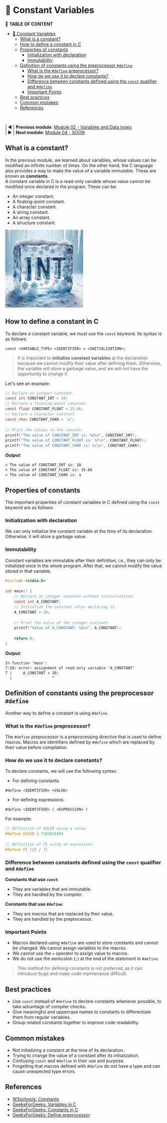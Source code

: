 # 🧊 Constant Variables
📖 **TABLE OF CONTENT**
- [🧊 Constant Variables](#-constant-variables)
  - [What is a constant?](#what-is-a-constant)
  - [How to define a constant in C](#how-to-define-a-constant-in-c)
  - [Properties of constants](#properties-of-constants)
    - [Initialization with declaration](#initialization-with-declaration)
    - [Immutability](#immutability)
  - [Definition of constants using the preprocessor `#define`](#definition-of-constants-using-the-preprocessor-define)
    - [What is the `#define` preprocessor?](#what-is-the-define-preprocessor)
    - [How do we use it to declare constants?](#how-do-we-use-it-to-declare-constants)
    - [Difference between constants defined using the `const` qualifier and `#define`](#difference-between-constants-defined-using-the-const-qualifier-and-define)
    - [Important Points](#important-points)
  - [Best practices](#best-practices)
  - [Common mistakes](#common-mistakes)
  - [References](#references)

<br>

| ◀ | **Previous module**: [Module 02 - Variables and Data types](https://github.com/JoshuaMorales99/LearnC/tree/main/02-VariablesAndDataTypes/en)<br>
| ▶ | **Next module**: [Module 04 - SOON]()

## What is a constant?
In the previous module, we learned about variables, whose values can be modified an infinite number of times. On the other hand, the C language also provides a way to make the value of a variable immutable. These are known as **constants**.<br>
A constant variable in C is a read-only variable whose value cannot be modified once declared in the program. These can be:
- An integer constant.
- A floating-point constant.
- A character constant.
- A string constant.
- An array constant.
- A structure constant.

<img src="./assets/Constant.webp" alt="Ice block with the word 'int' inside" width=250px/>

## How to define a constant in C
To declare a constant variable, we must use the `const` keyword. Its syntax is as follows:
```
const <VARIABLE_TYPE> <IDENTIFIER> = <INITIALIZATION>;
```
> It is important to **initialize constant variables** at the declaration because we cannot modify their value after defining them. Otherwise, the variable will store a garbage value, and we will not have the opportunity to change it.

Let's see an example:
```c
// Declare an integer constant.
const int CONSTANT_INT = 10;
// Declare a floating-point constant.
const float CONSTANT_FLOAT = 15.66;
// Declare a character constant.
const char CONSTANT_CHAR = 'a';

// Print the values to the console.
printf("The value of CONSTANT_INT is: %d\n", CONSTANT_INT);
printf("The value of CONSTANT_FLOAT is: %f\n", CONSTANT_FLOAT);
printf("The value of CONSTANT_CHAR is: %c\n", CONSTANT_CHAR);
```
***Output***:
```
> The value of CONSTANT_INT is: 10
> The value of CONSTANT_FLOAT is: 15.66
> The value of CONSTANT_CHAR is: a
```

## Properties of constants
The important properties of constant variables in C defined using the `const` keyword are as follows:

### Initialization with declaration
We can only initialize the constant variable at the time of its declaration. Otherwise, it will store a garbage value.

### Immutability
Constant variables are immutable after their definition, i.e., they can only be initialized once in the whole program. After that, we cannot modify the value stored in that variable.
```c
#include <stdio.h>
 
int main() {
    // Declare an integer constant without initialization.
    const int A_CONSTANT;
    // Initialize the constant after declaring it.
    A_CONSTANT = 20;

    // Print the value of the integer constant.
    printf("Value of A_CONSTANT: %d\n", A_CONSTANT);

    return 0;
}
```
***Output***:
```
In function 'main':
7:18: error: assignment of read-only variable 'A_CONSTANT'
7 |     A_CONSTANT = 20;
  |                  ^
```

## Definition of constants using the preprocessor `#define`
Another way to define a constant is using `#define`.

### What is the `#define` preprocessor?
The `#define` preprocessor is a preprocessing directive that is used to define macros. Macros are identifiers defined by `#define` which are replaced by their value before compilation.

### How do we use it to declare constants?
To declare constants, we will use the following syntax:
- For defining constants.
```
#define <IDENTIFIER> <VALUE>
```

- For defining expressions.
```
#define <IDENTIFIER> ( <EXPRESSION> )
```

For example:
```c
// Definition of EULER using a value.
#define EULER 2.7182818284

// Definition of PI using an expression.
#define PI (22 / 7)
```

### Difference between constants defined using the `const` qualifier and `#define`
**Constants that use `const`**:
- They are variables that are immutable.
- They are handled by the compiler.

**Constants that use `#define`**:
- They are macros that are replaced by their value.
- They are handled by the preprocessor.

### Important Points
- Macros declared using `#define` are used to store constants and cannot be changed. We cannot assign variables to the macros.
- We cannot use the `=` operator to assign value to macros.
- We do not use the semicolon (`;`) at the end of the statement in `#define`.

> This method for defining constants is not preferred, as it can introduce bugs and make code maintenance difficult.

## Best practices
- Use `const` instead of `#define` to declare constants whenever possible, to take advantage of compiler checks.
- Give meaningful and uppercase names to constants to differentiate them from regular variables.
- Group related constants together to improve code readability.

## Common mistakes
- Not initializing a constant at the time of its declaration.
- Trying to change the value of a constant after its initialization.
- Confusing `const` and `#define` in their use and purpose.
- Forgetting that macros defined with `#define` do not have a type and can cause unexpected type errors.

## References
- [W3schools: Constants](https://www.w3schools.com/c/c_constants.php)
- [GeeksForGeeks: Variables in C](https://www.geeksforgeeks.org/variables-in-c/?ref=lbp)
- [GeeksForGeeks: Constants in C](https://www.geeksforgeeks.org/constants-in-c/?ref=lbp)
- [GeeksForGeeks: Define preprocessor](https://www.geeksforgeeks.org/c-define-preprocessor/)